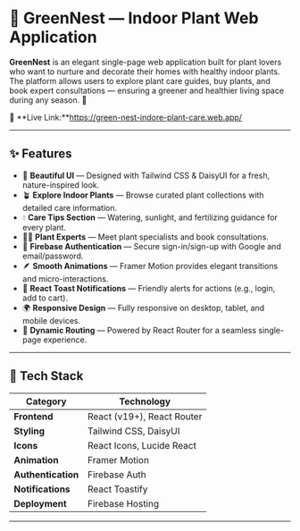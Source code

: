 # 🌿 GreenNest — Indoor Plant Web Application

**GreenNest** is an elegant single-page web application built for plant lovers who want to nurture and decorate their homes with healthy indoor plants.
The platform allows users to explore plant care guides, buy plants, and book expert consultations — ensuring a greener and healthier living space during any season. 🍃

🔗 **Live Link:**https://green-nest-indore-plant-care.web.app/

---

## ✨ Features

- 🌱 **Beautiful UI** — Designed with Tailwind CSS & DaisyUI for a fresh, nature-inspired look.
- 🪴 **Explore Indoor Plants** — Browse curated plant collections with detailed care information.
- 💧 **Care Tips Section** — Watering, sunlight, and fertilizing guidance for every plant.
- 👩‍🌾 **Plant Experts** — Meet plant specialists and book consultations.
- 🔐 **Firebase Authentication** — Secure sign-in/sign-up with Google and email/password.
- 🪶 **Smooth Animations** — Framer Motion provides elegant transitions and micro-interactions.
- 🔔 **React Toast Notifications** — Friendly alerts for actions (e.g., login, add to cart).
- 🌍 **Responsive Design** — Fully responsive on desktop, tablet, and mobile devices.
- 💬 **Dynamic Routing** — Powered by React Router for a seamless single-page experience.

---

## 🧠 Tech Stack

| Category | Technology |
|-----------|-------------|
| **Frontend** | React (v19+), React Router |
| **Styling** | Tailwind CSS, DaisyUI |
| **Icons** | React Icons, Lucide React |
| **Animation** | Framer Motion |
| **Authentication** | Firebase Auth |
| **Notifications** | React Toastify |
| **Deployment** | Firebase Hosting |

---
